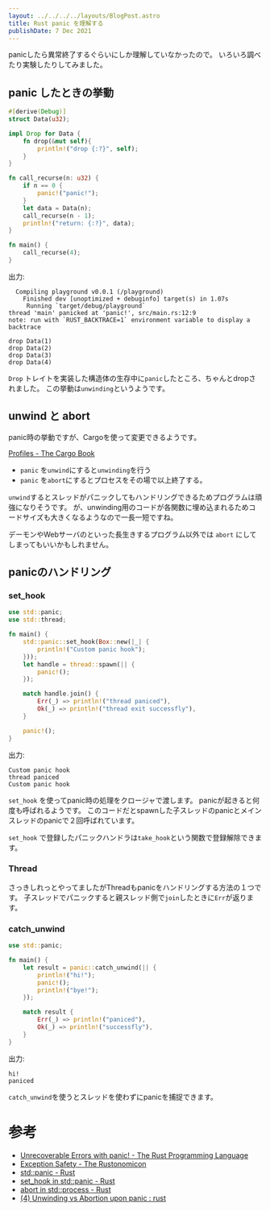 ```yaml
---
layout: ../../../../layouts/BlogPost.astro
title: Rust panic を理解する
publishDate: 7 Dec 2021
---
```

panicしたら異常終了するぐらいにしか理解していなかったので。
いろいろ調べたり実験したりしてみました。

## panic したときの挙動

```rust
#[derive(Debug)]
struct Data(u32);

impl Drop for Data {
    fn drop(&mut self){
        println!("drop {:?}", self);
    }
}

fn call_recurse(n: u32) {
    if n == 0 {
        panic!("panic!");
    }
    let data = Data(n);
    call_recurse(n - 1);
    println!("return: {:?}", data);
}

fn main() {
    call_recurse(4);
}
```

出力:
```
  Compiling playground v0.0.1 (/playground)
    Finished dev [unoptimized + debuginfo] target(s) in 1.07s
     Running `target/debug/playground`
thread 'main' panicked at 'panic!', src/main.rs:12:9
note: run with `RUST_BACKTRACE=1` environment variable to display a backtrace

drop Data(1)
drop Data(2)
drop Data(3)
drop Data(4)
```

`Drop` トレイトを実装した構造体の生存中に`panic`したところ、ちゃんとdropされました。
この挙動は`unwinding`というようです。

## unwind と abort
panic時の挙動ですが、Cargoを使って変更できるようです。

[Profiles - The Cargo Book](https://doc.rust-lang.org/cargo/reference/profiles.html#panic)

- `panic` を`unwind`にすると`unwinding`を行う
- `panic` を`abort`にするとプロセスをその場で以上終了する。

`unwind`するとスレッドがパニックしてもハンドリングできるためプログラムは頑強になりそうです。
が、unwinding用のコードが各関数に埋め込まれるためコードサイズも大きくなるようなので一長一短ですね。

デーモンやWebサーバのといった長生きするプログラム以外では `abort` にしてしまってもいいかもしれません。

## panicのハンドリング
### set_hook
```rust
use std::panic;
use std::thread;

fn main() {
    std::panic::set_hook(Box::new(|_| {
        println!("Custom panic hook");
    }));
    let handle = thread::spawn(|| {
        panic!();
    });

    match handle.join() {
        Err(_) => println!("thread paniced"),
        Ok(_) => println!("thread exit successfly"),
    }

    panic!();
}
```

出力:
```
Custom panic hook
thread paniced
Custom panic hook
```

`set_hook` を使ってpanic時の処理をクロージャで渡します。
panicが起きると何度も呼ばれるようです。
このコードだとspawnした子スレッドのpanicとメインスレッドのpanicで２回呼ばれています。

`set_hook` で登録したパニックハンドラは`take_hook`という関数で登録解除できます。

### Thread
さっきしれっとやってましたがThreadもpanicをハンドリングする方法の１つです。
子スレッドでパニックすると親スレッド側で`join`したときに`Err`が返ります。

### catch_unwind
```rust
use std::panic;

fn main() {
    let result = panic::catch_unwind(|| {
        println!("hi!");
        panic!();
        println!("bye!");
    });

    match result {
        Err(_) => println!("paniced"),
        Ok(_) => println!("successfly"),
    }
}
```

出力:
```
hi!
paniced
```

`catch_unwind`を使うとスレッドを使わずにpanicを捕捉できます。

# 参考
- [Unrecoverable Errors with panic! - The Rust Programming Language](https://doc.rust-lang.org/book/ch09-01-unrecoverable-errors-with-panic.html)
- [Exception Safety - The Rustonomicon](https://doc.rust-lang.org/nomicon/exception-safety.html)
- [std::panic - Rust](https://doc.rust-lang.org/std/panic/index.html)
- [set_hook in std::panic - Rust](https://doc.rust-lang.org/std/panic/fn.set_hook.html)
- [abort in std::process - Rust](https://doc.rust-lang.org/std/process/fn.abort.html)
- [(4) Unwinding vs Abortion upon panic : rust](https://www.reddit.com/r/rust/comments/phws7n/unwinding_vs_abortion_upon_panic/hbncri9/?utm_source=share&utm_medium=web2x&context=3)
